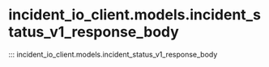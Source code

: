 # incident_io_client.models.incident_status_v1_response_body

::: incident_io_client.models.incident_status_v1_response_body